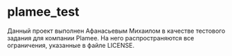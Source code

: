 # plamee_test

Данный проект выполнен Афанасьевым Михаилом в качестве тестового задания для компании Plamee. 
На него распространяются все ограничения, указанные в файле LICENSE.